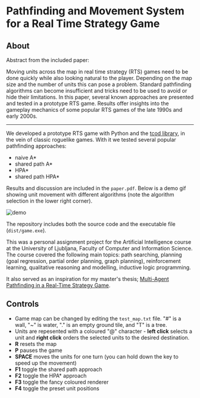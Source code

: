 # Pathfinding and Movement System for a Real Time Strategy Game

## About
Abstract from the included paper:

Moving units across the map in real time strategy
(RTS) games need to be done quickly while also looking natural
to the player. Depending on the map size and the number of units
this can pose a problem. Standard pathfinding algorithms can
become insufficient and tricks need to be used to avoid or hide
their limitations. In this paper, several known approaches are
presented and tested in a prototype RTS game. Results offer
insights into the gameplay mechanics of some popular RTS games of
the late 1990s and early 2000s.

---
We developed a prototype RTS game with Python and the [tcod library](https://github.com/libtcod/python-tcod), in the vein of classic roguelike games. 
With it we tested several popular pathfinding approaches: 
* naive A*
* shared path A*
* HPA*
* shared path HPA*

Results and discussion are included in the `paper.pdf`. 
Below is a demo gif showing unit movement with different algorithms (note the algorithm selection in the lower right corner).

![demo](demo.gif)

The repository includes both the source code and the executable file (`dist/game.exe`). 

This was a personal assignment project for the Artificial Intelligence course at the University of Ljubljana, Faculty of Computer and Information Science. 
The course covered the following main topics: path searching, planning (goal regression, partial order planning, graph planning), reinforcement learning,
qualitative reasoning and modelling, inductive logic programming.

It also served as an inspiration for my master's thesis; [Multi-Agent Pathfinding in a Real-Time Strategy Game](https://repozitorij.uni-lj.si/IzpisGradiva.php?id=141866&lang=eng).

## Controls
* Game map can be changed by editing the `test_map.txt` file. "#" is a wall, "~" is water, "." is an empty ground tile, and "T" is a tree. 
* Units are repesented with a coloured "@" character - **left click** selects a unit and **right click** orders the selected units to the desired destination.
* **R** resets the map
* **P** pauses the game
* **SPACE** moves the units for one turn (you can hold down the key to speed up the movement)
* **F1** toggle the shared path approach
* **F2** toggle the HPA\* approach
* **F3** toggle the fancy coloured renderer
* **F4** toggle the preset unit positions
